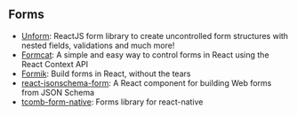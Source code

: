 ## Forms

- [Unform](https://github.com/Rocketseat/unform): ReactJS form library to create uncontrolled form structures with nested fields, validations and much more!
- [Formcat](https://github.com/guilouro/formcat): A simple and easy way to control forms in React using the React Context API
- [Formik](https://github.com/jaredpalmer/formik): Build forms in React, without the tears
- [react-jsonschema-form](https://github.com/rjsf-team/react-jsonschema-form): A React component for building Web forms from JSON Schema
- [tcomb-form-native](https://github.com/gcanti/tcomb-form-native): Forms library for react-native